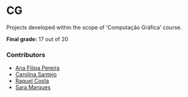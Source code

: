 # CG

Projects developed within the scope of 'Computação Gráfica' course.

**Final grade:** 17 out of 20

### Contributors
* [Ana Filipa Pereira](https://github.com/FilipaPereira00)
* [Carolina Santejo](https://github.com/CarolinaSantejo)
* [Raquel Costa](https://github.com/chelesgaroth)
* [Sara Marques](https://github.com/haz145)